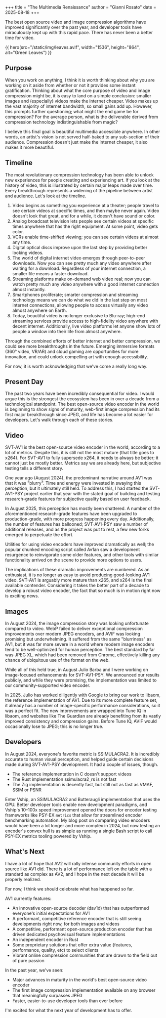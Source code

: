 +++
title = "The Multimedia Renaissance"
author = "Gianni Rosato"
date = 2025-08-18
+++

The best open source video and image compression algorithms have improved
significantly over the past year, and developer tools have miraculously kept up
with this rapid pace. There has never been a better time for video.

<!-- more -->

{{ hero(src="/static/img/leaves.avif", width="1536", height="864", alt="Green
Leaves") }}

## Purpose

When you work on anything, I think it is worth thinking about why you are
working on it aside from whether or not it provides some instant gratification.
Thinking about what the core purpose of video and image compression might be, it
is easy to land on a simple conclusion: smaller images and (especially) videos
make the internet cheaper. Video makes up the vast majority of internet
bandwidth, so small gains add up. However, this prompts further questioning;
what might the end game be for compression? For the average person, what is the
deliverable derived from compression technology indistinguishable from magic?

I believe this final goal is beautiful multimedia accessible anywhere. In other
words, an artist's vision is not served half-baked to any sub-section of their
audience. Compression doesn't just make the internet cheaper, it also makes it
more beautiful.

## Timeline

The most revolutionary compression technology has been able to unlock new
experiences for people creating and experiencing art. If you look at the history
of video, this is illustrated by certain major leaps made over time. Every
breakthrough represents a widening of the pipeline between artist and audience.
Let's look at the timeline.

1. Video begins as something you experience at a theater; people travel to see
   certain videos at specific times, and then maybe never again. Video doesn't
   look that great, and for a while, it doesn't have sound or color.
2. Analog broadcast television lets people see certain videos at specific times
   anywhere that has the right equipment. At some point, video gets color.
3. VCRs enable time-shifted viewing; you can see certain videos at almost any
   time.
4. Digital optical discs improve upon the last step by providing better looking
   videos.
5. The world of digital internet video emerges through peer-to-peer downloads.
   Now you can see pretty much any video anywhere after waiting for a download.
   Regardless of your internet connection, a smaller file means a faster
   download.
6. Streaming platforms make on-demand web video real; now you can watch pretty
   much any video anywhere with a good internet connection almost instantly.
7. Smartphones proliferate; smarter compression and streaming technology means
   we can do what we did in the last step on most internet connections, allowing
   people to access virtually any video almost anywhere on Earth.
8. Today, beautiful video is no longer exclusive to Blu-ray; high-end streaming
   services provide access to high-fidelity video anywhere with decent internet.
   Additionally, live video platforms let anyone show lots of people a window
   into their life from almost anywhere.

Through the combined efforts of better internet and better compression, we could
see more breakthroughs in the future. Emerging immersive formats (360° video,
VR/AR) and cloud gaming are opportunities for more innovation, and could unlock
compelling art with enough accessibility.

For now, it is worth acknowledging that we've come a really long way.

## Present Day

The past two years have been incredibly consequential for video. I would argue
this is the strongest the ecosystem has been in over a decade from a
technological standpoint. The best open-source video encoder in the world is
beginning to show signs of maturity, web-first image compression had its first
major breakthrough since JPEG, and life has become a lot easier for developers.
Let's walk through each of these stories.

## Video

SVT-AV1 is the best open-source video encoder in the world, according to a lot
of metrics. Despite this, it is still not the most mature (that title goes to
x264). For SVT-AV1 to fully supersede x264, it needs to always be better; it
cannot just be mostly better. Metrics say we are already here, but subjective
testing tells a different story.

One year ago (August 2024), the predominant narrative around AV1 was that it was
"blurry". Time and energy were invested in swaying this perception, but it
ultimately still held. To address this, I had started the SVT-AV1-PSY project
earlier that year with the stated goal of building and testing research-grade
features for subjective quality based on user feedback.

In August 2025, this perception has mostly been shattered. A number of the
aforementioned research-grade features have been upgraded to production-grade,
with more progress happening every day. Additionally, the number of features has
ballooned; SVT-AV1-PSY saw a number of additional releases, and as the project
was put to rest, a few new forks emerged to perpetuate the effort.

Utilities for using video encoders have improved dramatically as well; the
popular chunked encoding script called Av1an saw a development resurgence to
reinvigorate some older features, and other tools with similar functionality
arrived on the scene to provide more options to users.

The implications of these dramatic improvements are numbered. As an enthusiast,
it is no longer as easy to avoid producing good-looking AV1 video. SVT-AV1 is
arguably more mature than x265, and x264 is the final available contender.
Considering it takes the better part of a decade to develop a robust video
encoder, the fact that so much is in motion right now is exciting news.

## Images

In August 2024, the image compression story was looking unfortunate compared to
video. WebP failed to deliver exceptional compression improvements over modern
JPEG encoders, and AVIF was looking promising but underwhelming. It suffered
from the same "blurriness" as AV1, but it was far more severe in a world where
modern image encoders tend to be well-optimized for human perception. The best
standard by far was JPEG XL, which had been removed from Chrome, effectively
killing any chance of ubiquitous use of the format on the web.

While all of this held true, in August Julio Barba and I were working on
image-focused enhancements for SVT-AV1-PSY. We announced our results publicly,
and while they were promising, the implementation was limited to our
community-supported video encoder.

In 2025, Julio has worked diligently with Google to bring our work to libaom,
the reference implementation of AV1. Due to its more complete feature set, it
already has a number of image-specific performance considerations, so it was a
perfect fit. The new improvements are wrapped into Tune IQ in libaom, and
websites like The Guardian are already benefiting from its vastly improved
consistency and compression gains. Before Tune IQ, AVIF would occasionally lose
to JPEG; this is no longer true.

## Developers

In August 2024, everyone's favorite metric is SSIMULACRA2. It is incredibly
accurate to human visual perception, and helped guide certain decisions made
during SVT-AV1-PSY development. It had a couple of issues, though.

- The reference implementation in C doesn't support videos
- The Rust implementation ssimulacra2_rs is not fast
- The Zig implementation is decently fast, but still not as fast as VMAF, SSIM
  or PSNR

Enter Vship, an SSIMULACRA2 and Butteraugli implementation that uses the GPU.
Better developer tools enable new development paradigms, and Vship's 10–100x
speed improvement opened the doors for encoder testing frameworks like PSY-EX
`metrics` that allow for streamlined encoder benchmarking automation. My blog
post on comparing video encoders would have been a lot longer and more complex
in 2024, but now testing an encoder's convex hull is as simple as running a
single Bash script to call PSY-EX metrics tooling powered by Vship.

## What's Next

I have a lot of hope that AV2 will rally intense community efforts in open
source like AV1 did. There is a lot of performance left on the table with a
standard as complex as AV2, and I hope in the next decade it will be properly
realized.

For now, I think we should celebrate what has happened so far.

AV1 currently features:

- An innovative open-source decoder (dav1d) that has outperformed everyone's
  initial expectations for AV1
- A performant, competitive reference encoder that is still seeing developments
  right now, for both images and videos
- A competitive, performant open-source production encoder that has driven
  dedicated psychovisual feature implementations
- An independent encoder in Rust
- Some proprietary solutions that offer extra value (features, performance,
  quality, etc) to select clients
- Vibrant online compression communities that are drawn to the field out of pure
  passion

In the past year, we've seen:

- Major advances in maturity in the world's best open-source video encoder
- The first image compression implementation available on any browser that
  meaningfully surpasses JPEG
- Faster, easier-to-use developer tools than ever before

I'm excited for what the next year of development has to offer.
